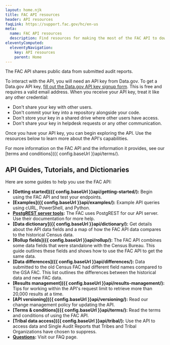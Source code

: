 ```yaml
---
layout: home.njk
title: FAC API resources
header: API resources
faqLink: https://support.fac.gov/hc/en-us
meta:
  name: FAC API resources
  description: Find resources for making the most of the FAC API to download single audit data.
eleventyComputed:
  eleventyNavigation:
    key: API resources
    parent: Home
---
```


The FAC API shares public data from submitted audit reports.

To interact with the API, you will need an API key from Data.gov. To get a Data.gov API key, [fill out the Data.gov API key signup form](https://api.data.gov/signup/). This is free and requires a valid email address. When you receive your API key, treat it like any other credential:

- Don't share your key with other users.
- Don't commit your key into a repository alongside your code.
- Don't store your key in a shared drive where other users have access.
- Don't share your key in helpdesk requests or any other communication.

Once you have your API key, you can begin exploring the API. Use the resources below to learn more about the API's capabilities.

For more information on the FAC API and the information it provides, see our [terms and conditions]({{ config.baseUrl }}api/terms/).

## API Guides, Tutorials, and Dictionaries
Here are some guides to help you use the FAC API:

- **[Getting started]({{ config.baseUrl }}api/getting-started/):** Begin using the FAC API and test your endpoints.
- **[Examples]({{ config.baseUrl }}api/examples/):** Example API queries using cURL, PowerShell, and Python.
- **[PostgREST server tools](https://postgrest.org/en/v12/):** The FAC uses PostgREST for our API server. Use their documentation for more help.
- **[Data dictionary]({{ config.baseUrl }}api/dictionary/):** Get details about the API data fields and a map of how the FAC API data compares to the historical Census data.
- **[Rollup fields]({{ config.baseUrl }}api/rollup/):** The FAC API combines some data fields that were standalone with the Census Bureau. This guide outlines these fields and shows how to use the FAC API to get the same data.
- **[Data differences]({{ config.baseUrl }}api/differences/):** Data submitted to the old Census FAC had different field names compared to the GSA FAC. This list outlines the differences between the historical data and new FAC data.
- **[Results management]({{ config.baseUrl }}api/results-management/):** Tips for working within the API's request limit to retrieve more than 20,000 results at a time.
- **[API versioning]({{ config.baseUrl }}api/versioning/):** Read our change management policy for updating the API.
- **[Terms & conditions]({{ config.baseUrl }}api/terms/):** Read the terms and conditions of using the FAC API.
- **[Tribal data access]({{ config.baseUrl }}api/tribal/):** Use the API to access data and Single Audit Reports that Tribes and Tribal Organizations have chosen to suppress.
- **[Questions](https://support.fac.gov/hc/en-us):** Visit our FAQ page.

